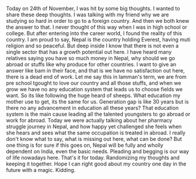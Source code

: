 Today on 24th of November, I was hit by some big thoughts. I wanted to share these deep thoughts.
I was talking with my friend why we are studying so hard in order to go to a foreign country.
And then we both knew the answer to that. I never thought of this way when I was in high school or college. But after entering into the career world, I found the reality of this country.
I am proud to say, Nepal is the country holding Everest, having muti religion and so peaceful.
But deep inside I know that there is not even a single sector that has a growth potential out here. I have heard many relatives saying you have so much money in Nepal, why should we go abroad or stuffs like why produce for other countries. I want to give an answer like bam in their face, and that is we have no satisfaction out here, there is a dead end of work.
Let me say this in lamman's term, we are from pre school tgought to love our country and all those stuffs, and when we grow we have no any education system that leads us to choose fields we want. So its like following the huge heard of sheeps. What education my mother use to get, its the same for us. Generation gap is like 30 years but is there no any advancement in education all these years?
That education system is the main cause leading all the talented youngsters to go abroad or work for abroad.
Today we were actually talking about her pharmacy struggle journey in Nepal, and how happy yet challenged she feels when she hears and sees what the same occupation is treated in abroad.
I really don't know what to say, what is missing out here, what can be done? But one thing is for sure if this goes on, Nepal will be fully and wholly dependent on India, even the basic needs.
Pleading and begging is our way of life nowadays here.
That's it for today. Randomizing my thoughts and keeping it together. Hope I can right good about my country one day in the future with a magic. Kidding.